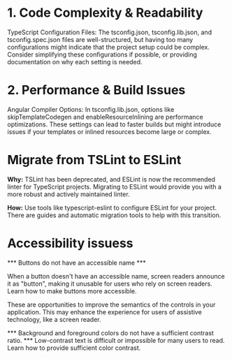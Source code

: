 # 1. Code Complexity & Readability

TypeScript Configuration Files:
The tsconfig.json, tsconfig.lib.json, and tsconfig.spec.json files are well-structured, but having too many configurations might indicate that the project setup could be complex. Consider simplifying these configurations if possible, or providing documentation on why each setting is needed.

# 2. Performance & Build Issues

Angular Compiler Options:
In tsconfig.lib.json, options like skipTemplateCodegen and enableResourceInlining are performance optimizations. These settings can lead to faster builds but might introduce issues if your templates or inlined resources become large or complex.


# Migrate from TSLint to ESLint

**Why:** TSLint has been deprecated, and ESLint is now the recommended linter for TypeScript projects. Migrating to ESLint would provide you with a more robust and actively maintained linter.

**How:** Use tools like typescript-eslint to configure ESLint for your project. There are guides and automatic migration tools to help with this transition.


# Accessibility issuess
*** Buttons do not have an accessible name ***

When a button doesn't have an accessible name, screen readers announce it as "button", making it unusable for users who rely on screen readers. Learn how to make buttons more accessible.

These are opportunities to improve the semantics of the controls in your application. This may enhance the experience for users of assistive technology, like a screen reader.

*** Background and foreground colors do not have a sufficient contrast ratio. ***
Low-contrast text is difficult or impossible for many users to read. Learn how to provide sufficient color contrast.
      